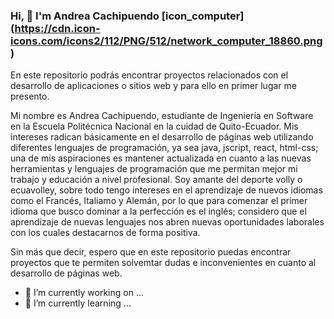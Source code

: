 ### Hi, 👋 I'm Andrea Cachipuendo [icon_computer] (https://cdn.icon-icons.com/icons2/112/PNG/512/network_computer_18860.png)
En este repositorio podrás encontrar proyectos relacionados con el desarrollo de aplicaciones o sitios web y para ello en primer lugar me presento.

Mi nombre es Andrea Cachipuendo, estudiante de Ingeniería en Software en la Escuela Politécnica Nacional en la cuidad de Quito-Ecuador.
Mis intereses radican básicamente en el desarrollo de páginas web utilizando diferentes lenguajes de programación, ya sea java, jscript, react, html-css; una de mis aspiraciones es mantener actualizada en cuanto a las nuevas herramientas y lenguajes de programación que me permitan mejor mi trabajo y educación a nivel profesional.
Soy amante del deporte volly o ecuavolley, sobre todo tengo intereses en el aprendizaje de nuevos idiomas como el Francés, Italiamo y Alemán, por lo que para comenzar el primer idioma que busco dominar a la perfección es el inglés; considero que el aprendizaje de nuevas lenguajes nos abren nuevas oportunidades laborales con los cuales destacarnos de forma positiva.

Sin más que decir, espero que en este repositorio puedas encontrar proyectos que te permiten solvemtar dudas e inconvenientes en cuanto al desarrollo de páginas web.
- 🔭 I’m currently working on ...
- 🌱 I’m currently learning ...

<!--
**andreavs05/andreavs05** is a ✨ _special_ ✨ repository because its `README.md` (this file) appears on your GitHub profile.

Here are some ideas to get you started:


- 👯 I’m looking to collaborate on ...
- 🤔 I’m looking for help with ...
- 💬 Ask me about ...
- 📫 How to reach me: ...
- 😄 Pronouns: ...
- ⚡ Fun fact: ...
-->
